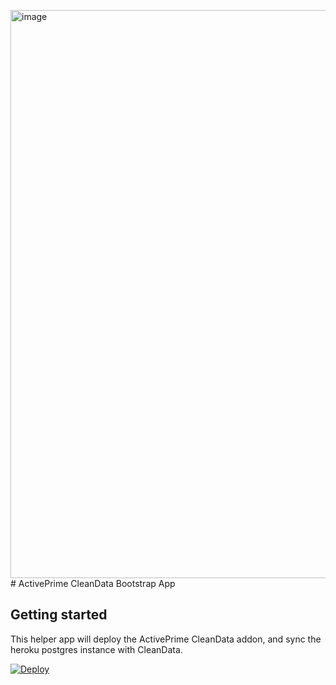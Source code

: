 <img width="909" alt="image" src="https://github.com/user-attachments/assets/ce297c0f-c6c2-4e79-83e5-367acc3ae227"># ActivePrime CleanData Bootstrap App



## Getting started

This helper app will deploy the ActivePrime CleanData addon, and sync the heroku postgres instance with CleanData.

[![Deploy](https://www.herokucdn.com/deploy/button.svg)](https://www.heroku.com/deploy/?template=https://github.com/activeprime/heroku_helper_app/tree/ap-comscore-2024)
